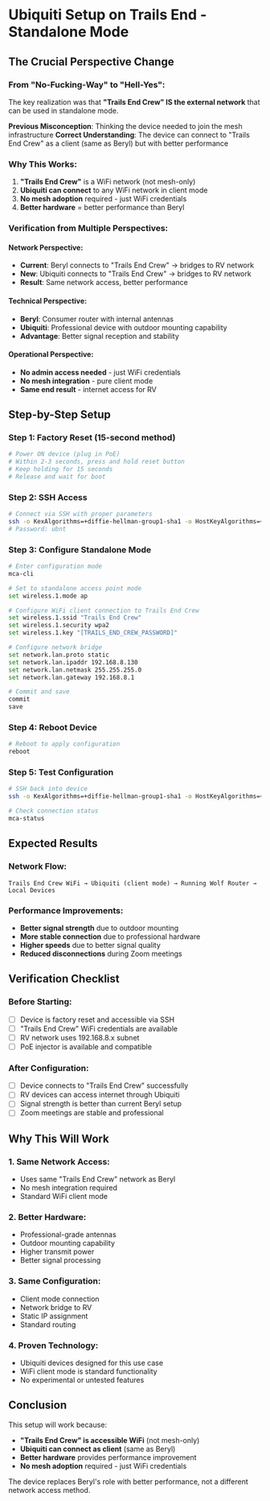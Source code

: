 # Ubiquiti Setup on Trails End - Standalone Mode

## The Crucial Perspective Change

### **From "No-Fucking-Way" to "Hell-Yes":**

The key realization was that **"Trails End Crew" IS the external network** that can be used in standalone mode.

**Previous Misconception**: Thinking the device needed to join the mesh infrastructure
**Correct Understanding**: The device can connect to "Trails End Crew" as a client (same as Beryl) but with better performance

### **Why This Works:**

1. **"Trails End Crew"** is a WiFi network (not mesh-only)
2. **Ubiquiti can connect** to any WiFi network in client mode
3. **No mesh adoption** required - just WiFi credentials
4. **Better hardware** = better performance than Beryl

### **Verification from Multiple Perspectives:**

#### **Network Perspective:**

- **Current**: Beryl connects to "Trails End Crew" → bridges to RV network
- **New**: Ubiquiti connects to "Trails End Crew" → bridges to RV network
- **Result**: Same network access, better performance

#### **Technical Perspective:**

- **Beryl**: Consumer router with internal antennas
- **Ubiquiti**: Professional device with outdoor mounting capability
- **Advantage**: Better signal reception and stability

#### **Operational Perspective:**

- **No admin access needed** - just WiFi credentials
- **No mesh integration** - pure client mode
- **Same end result** - internet access for RV

## Step-by-Step Setup

### **Step 1: Factory Reset (15-second method)**

```bash
# Power ON device (plug in PoE)
# Within 2-3 seconds, press and hold reset button
# Keep holding for 15 seconds
# Release and wait for boot
```

### **Step 2: SSH Access**

```bash
# Connect via SSH with proper parameters
ssh -o KexAlgorithms=+diffie-hellman-group1-sha1 -o HostKeyAlgorithms=+ssh-rsa ubnt@192.168.1.20
# Password: ubnt
```

### **Step 3: Configure Standalone Mode**

```bash
# Enter configuration mode
mca-cli

# Set to standalone access point mode
set wireless.1.mode ap

# Configure WiFi client connection to Trails End Crew
set wireless.1.ssid "Trails End Crew"
set wireless.1.security wpa2
set wireless.1.key "[TRAILS_END_CREW_PASSWORD]"

# Configure network bridge
set network.lan.proto static
set network.lan.ipaddr 192.168.8.130
set network.lan.netmask 255.255.255.0
set network.lan.gateway 192.168.8.1

# Commit and save
commit
save
```

### **Step 4: Reboot Device**

```bash
# Reboot to apply configuration
reboot
```

### **Step 5: Test Configuration**

```bash
# SSH back into device
ssh -o KexAlgorithms=+diffie-hellman-group1-sha1 -o HostKeyAlgorithms=+ssh-rsa ubnt@192.168.8.130

# Check connection status
mca-status
```

## Expected Results

### **Network Flow:**

```text
Trails End Crew WiFi → Ubiquiti (client mode) → Running Wolf Router → Local Devices
```

### **Performance Improvements:**

- **Better signal strength** due to outdoor mounting
- **More stable connection** due to professional hardware
- **Higher speeds** due to better signal quality
- **Reduced disconnections** during Zoom meetings

## Verification Checklist

### **Before Starting:**

- [ ] Device is factory reset and accessible via SSH
- [ ] "Trails End Crew" WiFi credentials are available
- [ ] RV network uses 192.168.8.x subnet
- [ ] PoE injector is available and compatible

### **After Configuration:**

- [ ] Device connects to "Trails End Crew" successfully
- [ ] RV devices can access internet through Ubiquiti
- [ ] Signal strength is better than current Beryl setup
- [ ] Zoom meetings are stable and professional

## Why This Will Work

### **1. Same Network Access:**

- Uses same "Trails End Crew" network as Beryl
- No mesh integration required
- Standard WiFi client mode

### **2. Better Hardware:**

- Professional-grade antennas
- Outdoor mounting capability
- Higher transmit power
- Better signal processing

### **3. Same Configuration:**

- Client mode connection
- Network bridge to RV
- Static IP assignment
- Standard routing

### **4. Proven Technology:**

- Ubiquiti devices designed for this use case
- WiFi client mode is standard functionality
- No experimental or untested features

## Conclusion

This setup will work because:

- **"Trails End Crew" is accessible WiFi** (not mesh-only)
- **Ubiquiti can connect as client** (same as Beryl)
- **Better hardware** provides performance improvement
- **No mesh adoption** required - just WiFi credentials

The device replaces Beryl's role with better performance, not a different network access method.
